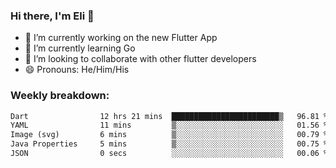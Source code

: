### Hi there, I'm Eli 👋
- 🔭 I’m currently working on the new Flutter App
- 🌱 I’m currently learning Go
- 🦄 I’m looking to collaborate with other flutter developers
- 😄 Pronouns: He/Him/His

### Weekly breakdown:
<!--START_SECTION:waka-->

```txt
Dart                12 hrs 21 mins  ████████████████████████▒   96.81 %
YAML                11 mins         ▒░░░░░░░░░░░░░░░░░░░░░░░░   01.56 %
Image (svg)         6 mins          ▒░░░░░░░░░░░░░░░░░░░░░░░░   00.79 %
Java Properties     5 mins          ▒░░░░░░░░░░░░░░░░░░░░░░░░   00.75 %
JSON                0 secs          ░░░░░░░░░░░░░░░░░░░░░░░░░   00.06 %
```

<!--END_SECTION:waka-->
